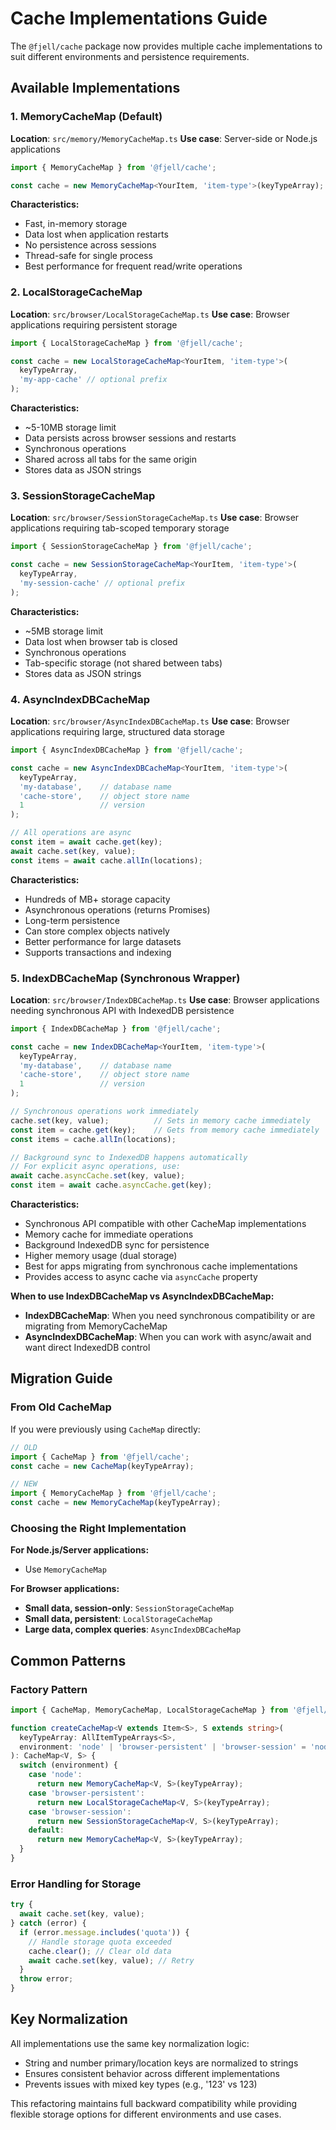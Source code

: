 # Cache Implementations Guide

The `@fjell/cache` package now provides multiple cache implementations to suit different environments and persistence requirements.

## Available Implementations

### 1. MemoryCacheMap (Default)
**Location**: `src/memory/MemoryCacheMap.ts`
**Use case**: Server-side or Node.js applications

```typescript
import { MemoryCacheMap } from '@fjell/cache';

const cache = new MemoryCacheMap<YourItem, 'item-type'>(keyTypeArray);
```

**Characteristics:**
- Fast, in-memory storage
- Data lost when application restarts
- No persistence across sessions
- Thread-safe for single process
- Best performance for frequent read/write operations

### 2. LocalStorageCacheMap
**Location**: `src/browser/LocalStorageCacheMap.ts`
**Use case**: Browser applications requiring persistent storage

```typescript
import { LocalStorageCacheMap } from '@fjell/cache';

const cache = new LocalStorageCacheMap<YourItem, 'item-type'>(
  keyTypeArray,
  'my-app-cache' // optional prefix
);
```

**Characteristics:**
- ~5-10MB storage limit
- Data persists across browser sessions and restarts
- Synchronous operations
- Shared across all tabs for the same origin
- Stores data as JSON strings

### 3. SessionStorageCacheMap
**Location**: `src/browser/SessionStorageCacheMap.ts`
**Use case**: Browser applications requiring tab-scoped temporary storage

```typescript
import { SessionStorageCacheMap } from '@fjell/cache';

const cache = new SessionStorageCacheMap<YourItem, 'item-type'>(
  keyTypeArray,
  'my-session-cache' // optional prefix
);
```

**Characteristics:**
- ~5MB storage limit
- Data lost when browser tab is closed
- Synchronous operations
- Tab-specific storage (not shared between tabs)
- Stores data as JSON strings

### 4. AsyncIndexDBCacheMap
**Location**: `src/browser/AsyncIndexDBCacheMap.ts`
**Use case**: Browser applications requiring large, structured data storage

```typescript
import { AsyncIndexDBCacheMap } from '@fjell/cache';

const cache = new AsyncIndexDBCacheMap<YourItem, 'item-type'>(
  keyTypeArray,
  'my-database',    // database name
  'cache-store',    // object store name
  1                 // version
);

// All operations are async
const item = await cache.get(key);
await cache.set(key, value);
const items = await cache.allIn(locations);
```

**Characteristics:**
- Hundreds of MB+ storage capacity
- Asynchronous operations (returns Promises)
- Long-term persistence
- Can store complex objects natively
- Better performance for large datasets
- Supports transactions and indexing

### 5. IndexDBCacheMap (Synchronous Wrapper)
**Location**: `src/browser/IndexDBCacheMap.ts`
**Use case**: Browser applications needing synchronous API with IndexedDB persistence

```typescript
import { IndexDBCacheMap } from '@fjell/cache';

const cache = new IndexDBCacheMap<YourItem, 'item-type'>(
  keyTypeArray,
  'my-database',    // database name
  'cache-store',    // object store name
  1                 // version
);

// Synchronous operations work immediately
cache.set(key, value);          // Sets in memory cache immediately
const item = cache.get(key);    // Gets from memory cache immediately
const items = cache.allIn(locations);

// Background sync to IndexedDB happens automatically
// For explicit async operations, use:
await cache.asyncCache.set(key, value);
const item = await cache.asyncCache.get(key);
```

**Characteristics:**
- Synchronous API compatible with other CacheMap implementations
- Memory cache for immediate operations
- Background IndexedDB sync for persistence
- Higher memory usage (dual storage)
- Best for apps migrating from synchronous cache implementations
- Provides access to async cache via `asyncCache` property

**When to use IndexDBCacheMap vs AsyncIndexDBCacheMap:**
- **IndexDBCacheMap**: When you need synchronous compatibility or are migrating from MemoryCacheMap
- **AsyncIndexDBCacheMap**: When you can work with async/await and want direct IndexedDB control

## Migration Guide

### From Old CacheMap
If you were previously using `CacheMap` directly:

```typescript
// OLD
import { CacheMap } from '@fjell/cache';
const cache = new CacheMap(keyTypeArray);

// NEW
import { MemoryCacheMap } from '@fjell/cache';
const cache = new MemoryCacheMap(keyTypeArray);
```

### Choosing the Right Implementation

**For Node.js/Server applications:**
- Use `MemoryCacheMap`

**For Browser applications:**
- **Small data, session-only**: `SessionStorageCacheMap`
- **Small data, persistent**: `LocalStorageCacheMap`
- **Large data, complex queries**: `AsyncIndexDBCacheMap`

## Common Patterns

### Factory Pattern
```typescript
import { CacheMap, MemoryCacheMap, LocalStorageCacheMap } from '@fjell/cache';

function createCacheMap<V extends Item<S>, S extends string>(
  keyTypeArray: AllItemTypeArrays<S>,
  environment: 'node' | 'browser-persistent' | 'browser-session' = 'node'
): CacheMap<V, S> {
  switch (environment) {
    case 'node':
      return new MemoryCacheMap<V, S>(keyTypeArray);
    case 'browser-persistent':
      return new LocalStorageCacheMap<V, S>(keyTypeArray);
    case 'browser-session':
      return new SessionStorageCacheMap<V, S>(keyTypeArray);
    default:
      return new MemoryCacheMap<V, S>(keyTypeArray);
  }
}
```

### Error Handling for Storage
```typescript
try {
  await cache.set(key, value);
} catch (error) {
  if (error.message.includes('quota')) {
    // Handle storage quota exceeded
    cache.clear(); // Clear old data
    await cache.set(key, value); // Retry
  }
  throw error;
}
```

## Key Normalization

All implementations use the same key normalization logic:
- String and number primary/location keys are normalized to strings
- Ensures consistent behavior across different implementations
- Prevents issues with mixed key types (e.g., '123' vs 123)

This refactoring maintains full backward compatibility while providing flexible storage options for different environments and use cases.

